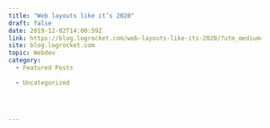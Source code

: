 ```yaml
---
title: "Web layouts like it’s 2020"
draft: false
date: 2019-12-02T14:00:59Z
link: https://blog.logrocket.com/web-layouts-like-its-2020/?utm_medium=RSS&utm_source=hune
site: blog.logrocket.com
topic: Webdev
category:
  - Featured Posts
  
  - Uncategorized
  
   
  

---
```

